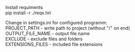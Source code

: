 Install requiments  
pip install -r ./reqs.txt  

Change in settings.ini for configured programm:  
PROJECT_PATH - write path to project (without "/" on end)  
OUTPUT_FILE_NAME - output file name  
EXCLUDE - exclude files and folders  
EXTENSIONS_FILES - included file extensions  
